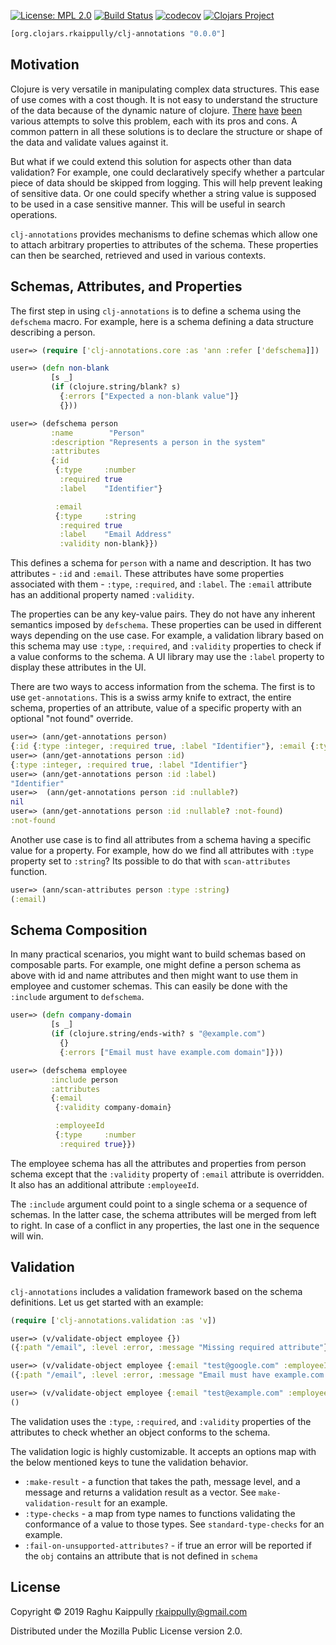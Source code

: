 [![License: MPL 2.0](https://img.shields.io/badge/License-MPL%202.0-brightgreen.svg)](LICENSE)
[![Build Status](https://travis-ci.org/rkaippully/clj-annotations.svg?branch=master)](https://travis-ci.org/rkaippully/clj-annotations)
[![codecov](https://codecov.io/gh/rkaippully/clj-annotations/branch/master/graph/badge.svg)](https://codecov.io/gh/rkaippully/clj-annotations)
[![Clojars Project](https://img.shields.io/clojars/v/org.clojars.rkaippully/clj-annotations.svg)](https://clojars.org/org.clojars.rkaippully/clj-annotations)

```clj
[org.clojars.rkaippully/clj-annotations "0.0.0"]
```

## Motivation
Clojure is very versatile in manipulating complex data structures. This ease of use comes
with a cost though. It is not easy to understand the structure of the data because of the
dynamic nature of clojure. [There](https://github.com/clojure/core.typed)
[have](https://github.com/plumatic/schema) [been](https://clojure.org/guides/spec) various
attempts to solve this problem, each with its pros and cons. A common pattern in all these
solutions is to declare the structure or shape of the data and validate values against
it.

But what if we could extend this solution for aspects other than data validation? For
example, one could declaratively specify whether a partcular piece of data should be
skipped from logging. This will help prevent leaking of sensitive data. Or one could
specify whether a string value is supposed to be used in a case sensitive manner. This
will be useful in search operations.

`clj-annotations` provides mechanisms to define schemas which allow one to attach
arbitrary properties to attributes of the schema. These properties can then be searched,
retrieved and used in various contexts.

## Schemas, Attributes, and Properties
The first step in using `clj-annotations` is to define a schema using the `defschema`
macro. For example, here is a schema defining a data structure describing a person.

``` clj
user=> (require ['clj-annotations.core :as 'ann :refer ['defschema]])

user=> (defn non-blank
         [s _]
         (if (clojure.string/blank? s)
           {:errors ["Expected a non-blank value"]}
           {}))

user=> (defschema person
         :name        "Person"
         :description "Represents a person in the system"
         :attributes
         {:id
          {:type     :number
           :required true
           :label    "Identifier"}

          :email
          {:type     :string
           :required true
           :label    "Email Address"
           :validity non-blank}})
```

This defines a schema for `person` with a name and description. It has two attributes -
`:id` and `:email`. These attributes have some properties associated with them - `:type`,
`:required`, and `:label`. The `:email` attribute has an additional property named
`:validity`.

The properties can be any key-value pairs. They do not have any inherent semantics imposed
by `defschema`. These properties can be used in different ways depending on the use
case. For example, a validation library based on this schema may use `:type`, `:required`,
and `:validity` properties to check if a value conforms to the schema. A UI library may
use the `:label` property to display these attributes in the UI.

There are two ways to access information from the schema. The first is to use
`get-annotations`. This is a swiss army knife to extract, the entire schema, properties of
an attribute, value of a specific property with an optional "not found" override.

``` clj
user=> (ann/get-annotations person)
{:id {:type :integer, :required true, :label "Identifier"}, :email {:type :string, :required true, :label "Email Address", :validity #object[user$non_blank 0x4f3eb635 "user$non_blank@4f3eb635"]}}
user=> (ann/get-annotations person :id)
{:type :integer, :required true, :label "Identifier"}
user=> (ann/get-annotations person :id :label)
"Identifier"
user=>  (ann/get-annotations person :id :nullable?)
nil
user=> (ann/get-annotations person :id :nullable? :not-found)
:not-found
```

Another use case is to find all attributes from a schema having a specific value for a
property. For example, how do we find all attributes with `:type` property set to
`:string`? Its possible to do that with `scan-attributes` function.

``` clj
user=> (ann/scan-attributes person :type :string)
(:email)
```

## Schema Composition
In many practical scenarios, you might want to build schemas based on composable
parts. For example, one might define a person schema as above with id and name
attributes and then might want to use them in employee and customer schemas. This can
easily be done with the `:include` argument to `defschema`.

``` clj
user=> (defn company-domain
         [s _]
         (if (clojure.string/ends-with? s "@example.com")
           {}
           {:errors ["Email must have example.com domain"]}))

user=> (defschema employee
         :include person
         :attributes
         {:email
          {:validity company-domain}

          :employeeId
          {:type     :number
           :required true}})
```

The employee schema has all the attributes and properties from person schema except that
the `:validity` property of `:email` attribute is overridden. It also has an additional
attribute `:employeeId`.

The `:include` argument could point to a single schema or a sequence of schemas. In the
latter case, the schema attributes will be merged from left to right. In case of a
conflict in any properties, the last one in the sequence will win.

## Validation
`clj-annotations` includes a validation framework based on the schema definitions. Let us
get started with an example:

``` clj
(require ['clj-annotations.validation :as 'v])

user=> (v/validate-object employee {})
({:path "/email", :level :error, :message "Missing required attribute"} {:path "/employeeId", :level :error, :message "Missing required attribute"} {:path "/id", :level :error, :message "Missing required attribute"})

user=> (v/validate-object employee {:email "test@google.com" :employeeId true :id "foo"})
({:path "/email", :level :error, :message "Email must have example.com domain"} {:path "/employeeId", :level :error, :message "Expected a number but found boolean"} {:path "/id", :level :error, :message "Expected a number but found string"})

user=> (v/validate-object employee {:email "test@example.com" :employeeId 10042 :id 42})
()
```

The validation uses the `:type`, `:required`, and `:validity` properties of the attributes
to check whether an object conforms to the schema.

The validation logic is highly customizable. It accepts an options map with the below
mentioned keys to tune the validation behavior.

  - `:make-result` - a function that takes the path, message level, and a message and
  returns a validation result as a vector. See `make-validation-result` for an example.
  - `:type-checks` - a map from type names to functions validating the conformance of a
  value to those types. See `standard-type-checks` for an example.
  - `:fail-on-unsupported-attributes?` - if true an error will be reported if the `obj`
  contains an attribute that is not defined in `schema`

## License

Copyright © 2019 Raghu Kaippully <rkaippully@gmail.com> 

Distributed under the Mozilla Public License version 2.0.
